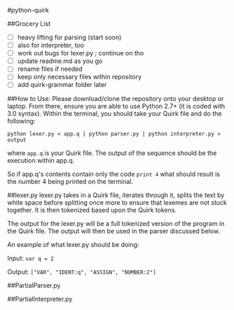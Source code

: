 #python-quirk

##Grocery List 
- [ ] heavy lifting for parsing (start soon)
- [ ] also for interpreter, too
- [ ] work out bugs for lexer.py ; continue on tho
- [ ] update readme.md as you go
- [ ] rename files if needed
- [ ] keep only necessary files within repository
- [ ] add quirk-grammar folder later

##How to Use:
Please download/clone the repository onto your desktop or laptop. From there, ensure you
are able to use Python 2.7+ (it is coded with 3.0 syntax). Within the terminal, you should
take your Quirk file and do the following:

`python lexer.py < app.q | python parser.py | python interpreter.py > output`

where `app.q` is your Quirk file. The output of the sequence should be the execution within app.q.

So if app.q's contents contain only the code `print 4` what should result is the number 4 being printed
on the terminal.

##lexer.py
lexer.py takes in a Quirk file, iterates through it, splits the text by white space before splitting once
more to ensure that lexemes are not stuck together. It is then tokenized based upon the Quirk tokens.

The output for the lexer.py will be a full tokenized version of the program in the Quirk file. The output will then be used in the parser discussed below.

An example of what lexer.py should be doing:

Input: `var q = 2`

Output: `["VAR", "IDENT:q", "ASSIGN", "NUMBER:2"]`

##PartialParser.py

##PartialInterpreter.py
